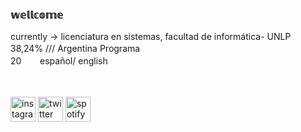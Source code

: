 ### 𝕨𝕖𝕝𝕝𝕔𝕠𝕞𝕖
currently -> licenciatura en sistemas, facultad de informática- UNLP 38,24% /// Argentina Programaㅤㅤㅤㅤㅤㅤㅤㅤㅤㅤㅤㅤㅤㅤㅤㅤㅤㅤㅤㅤㅤㅤ
20 ㅤㅤespañol/ english


ㅤㅤㅤㅤㅤㅤㅤㅤㅤㅤ





[<img src='https://cdn.jsdelivr.net/npm/simple-icons@3.0.1/icons/instagram.svg' alt='instagram' height='40'>](https://www.instagram.com/ssofiaavila/)  [<img src='https://cdn.jsdelivr.net/npm/simple-icons@3.0.1/icons/twitter.svg' alt='twitter' height='40'>](https://twitter.com/ssofiaavila)  [<img src='https://cdn.jsdelivr.net/npm/simple-icons@3.0.1/icons/spotify.svg' alt='spotify' height='40'>](https://open.spotify.com/user/sxfxx_?si=d9db17bae4c94d63)  

